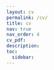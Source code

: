 ```yaml
---
layout: cv
permalink: /cv/
title: cv
nav: true 
nav_order: 4
cv_pdf:
description:
toc:
  sidebar:
---
```


